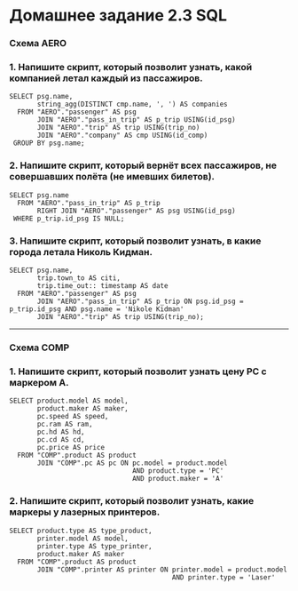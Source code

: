 # Домашнее задание 2.3 SQL

### **Схема AERO**

### 1. Напишите скрипт, который позволит узнать, какой компанией летал каждый из пассажиров.
```
SELECT psg.name,
       string_agg(DISTINCT cmp.name, ', ') AS companies
  FROM "AERO"."passenger" AS psg
       JOIN "AERO"."pass_in_trip" AS p_trip USING(id_psg)
       JOIN "AERO"."trip" AS trip USING(trip_no)
       JOIN "AERO"."company" AS cmp USING(id_comp)
 GROUP BY psg.name;
```

### 2. Напишите скрипт, который вернёт всех пассажиров, не совершавших полёта (не имевших билетов).
```
SELECT psg.name
  FROM "AERO"."pass_in_trip" AS p_trip
       RIGHT JOIN "AERO"."passenger" AS psg USING(id_psg)
 WHERE p_trip.id_psg IS NULL;
```

### 3. Напишите скрипт, который позволит узнать, в какие города летала Николь Кидман.
```
SELECT psg.name,
       trip.town_to AS citi,
       trip.time_out:: timestamp AS date
  FROM "AERO"."passenger" AS psg
       JOIN "AERO"."pass_in_trip" AS p_trip ON psg.id_psg = p_trip.id_psg AND psg.name = 'Nikole Kidman'
       JOIN "AERO"."trip" AS trip USING(trip_no);
```

---

### **Схема COMP**

### 1. Напишите скрипт, который позволит узнать цену PC с маркером А.
```
SELECT product.model AS model,
       product.maker AS maker,
       pc.speed AS speed,
       pc.ram AS ram,
       pc.hd AS hd,
       pc.cd AS cd,
       pc.price AS price
  FROM "COMP".product AS product
       JOIN "COMP".pc AS pc ON pc.model = product.model
                               AND product.type = 'PC'
                               AND product.maker = 'A'
```

### 2. Напишите скрипт, который позволит узнать, какие маркеры у лазерных принтеров.
```
SELECT product.type AS type_product,
       printer.model AS model,
       printer.type AS type_printer,
       product.maker AS maker
  FROM "COMP".product AS product
       JOIN "COMP".printer AS printer ON printer.model = product.model
                                         AND printer.type = 'Laser'
```